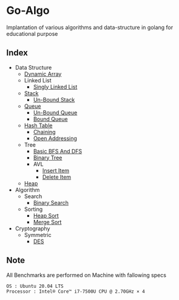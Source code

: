 # Go-Algo

Implantation of various algorithms and data-structure in golang for educational purpose

## Index
- Data Structure
   - [Dynamic Array](dataStructure/arrays/arrays.md)
   - Linked List
      - [Singly Linked List](dataStructure/linkedlist/singly/singly.md)
   - [Stack](dataStructure/stack/stack.md)
      - [Un-Bound Stack](dataStructure/stack/unbound.go)
   - [Queue](dataStructure/queue/queue.md)
      - [Un-Bound Queue](dataStructure/queue/unbound.go)
      - [Bound Queue](dataStructure/queue/bound.go)
   - [Hash Table](dataStructure/hashtable/hashtable.md)
      - [Chaining](dataStructure/hashtable/chaining.go)
      - [Open Addressing](dataStructure/hashtable/openaddress.go)
   - Tree
      - [Basic BFS And DFS](dataStructure/tree/firstSearch/bsfDfs.go)
      - [Binary Tree](dataStructure/tree/binarytree/internal.go)
      - AVL
         - [Insert Item](dataStructure/tree/avl/insert.go)
         - [Delete Item](dataStructure/tree/avl/delete.go)
   - [Heap](dataStructure/heap/heap.go)
- Algorithm
   - Search
      - [Binary Search](search/binary/binary.md)
   - Sorting
      - [Heap Sort](sorting/heapSort.go)
      - [Merge Sort](sorting/mergeSort.go)
- Cryptography
   - Symmetric 
      - [DES](cryptography/des/fFunction.go)
## Note

All Benchmarks are performed on Machine with fallowing specs

```
OS : Ubuntu 20.04 LTS
Processor : Intel® Core™ i7-7500U CPU @ 2.70GHz × 4
```
